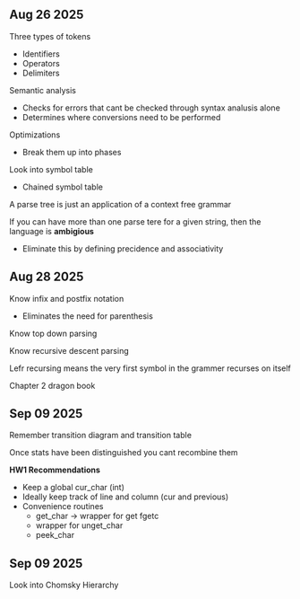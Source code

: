 
## Aug 26 2025

Three types of tokens
- Identifiers
- Operators
- Delimiters

Semantic analysis
- Checks for errors that cant be checked through syntax analusis alone
- Determines where conversions need to be performed

Optimizations
- Break them up into phases

Look into symbol table
- Chained symbol table

A parse tree is just an application of a context free grammar

If you can have more than one parse tere for a given string, then the language is **ambigious**
- Eliminate this by defining precidence and associativity

## Aug 28 2025

Know infix and  postfix notation
- Eliminates the need for parenthesis

Know top down parsing

Know recursive descent parsing

Lefr recursing means the very first symbol in the grammer recurses on itself

Chapter 2 dragon book

## Sep 09 2025

Remember transition diagram and transition table

Once stats have been distinguished you cant recombine them

**HW1 Recommendations**
- Keep a global cur_char (int)
-  Ideally keep track of line and column (cur and previous)
- Convenience routines
	- get_char -> wrapper for get fgetc
	- wrapper for unget_char
	- peek_char

## Sep 09 2025
Look into Chomsky Hierarchy
